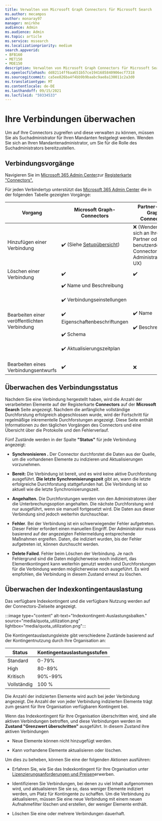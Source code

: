 ```yaml
---
title: Verwalten von Microsoft Graph Connectors für Microsoft Search
ms.author: mecampos
author: monaray97
manager: mnirkhe
audience: Admin
ms.audience: Admin
ms.topic: article
ms.service: mssearch
ms.localizationpriority: medium
search.appverid:
- BFB160
- MET150
- MOE150
description: Verwalten von Microsoft Graph Connectors für Microsoft Search.
ms.openlocfilehash: dd82114ff6aa651b57ce1941685840906ecf7318
ms.sourcegitcommit: ca5ee826ba4f4bb9b9baabc9ae8a130011c2a3d0
ms.translationtype: MT
ms.contentlocale: de-DE
ms.lasthandoff: 09/15/2021
ms.locfileid: "59334533"
---
```

# <a name="monitor-your-connections"></a>Ihre Verbindungen überwachen

Um auf Ihre Connectors zugreifen und diese verwalten zu können, müssen Sie als Suchadministrator für Ihren Mandanten festgelegt werden. Wenden Sie sich an Ihren Mandantenadministrator, um Sie für die Rolle des Suchadministrators bereitzustellen.

## <a name="connection-operations"></a>Verbindungsvorgänge

Navigieren Sie im [Microsoft 365 Admin Center](https://admin.microsoft.com)zur [Registerkarte "Connectors".](https://admin.microsoft.com/Adminportal/Home#/MicrosoftSearch/Connectors)

Für jeden Verbindertyp unterstützt das [Microsoft 365 Admin Center](https://admin.microsoft.com) die in der folgenden Tabelle gezeigten Vorgänge:

Vorgang | Microsoft Graph-Connectors | Partner- oder Graph Connectors
--- | --- | ---
Hinzufügen einer Verbindung | :heavy_check_mark: (Siehe [Setupübersicht](configure-connector.md)) | :x: (Wenden Sie sich an Ihren Partner oder die benutzerdefinierte Connector-Administrator-UX)
Löschen einer Verbindung | :heavy_check_mark: | :heavy_check_mark:
Bearbeiten einer veröffentlichten Verbindung | :heavy_check_mark: Name und Beschreibung<br></br> :heavy_check_mark: Verbindungseinstellungen<br></br> :heavy_check_mark: Eigenschaftenbeschriftungen<br></br> :heavy_check_mark: Schema<br></br> :heavy_check_mark: Aktualisierungszeitplan<br></br> | :heavy_check_mark: Name<br></br> :heavy_check_mark: Beschreibung
Bearbeiten eines Verbindungsentwurfs | :heavy_check_mark: | :x:

## <a name="monitor-your-connection-state"></a>Überwachen des Verbindungsstatus

Nachdem Sie eine Verbindung hergestellt haben, wird die Anzahl der verarbeiteten Elemente auf der Registerkarte **Connectors** auf der **Microsoft Search** Seite angezeigt. Nachdem die anfängliche vollständige Durchforstung erfolgreich abgeschlossen wurde, wird der Fortschritt für regelmäßige inkrementelle Durchforstungen angezeigt. Diese Seite enthält Informationen zu den täglichen Vorgängen des Connectors und eine Übersicht über die Protokolle und den Fehlerverlauf.

Fünf Zustände werden in der Spalte **"Status"** für jede Verbindung angezeigt:

* **Synchronisieren .** Der Connector durchforstet die Daten aus der Quelle, um die vorhandenen Elemente zu indizieren und Aktualisierungen vorzunehmen.

* **Bereit:** Die Verbindung ist bereit, und es wird keine aktive Durchforstung ausgeführt. **Die letzte Synchronisierungszeit** gibt an, wann die letzte erfolgreiche Durchforstung stattgefunden hat. Die Verbindung ist so aktuell wie die letzte Synchronisierungszeit.

* **Angehalten.** Die Durchforstungen werden von den Administratoren über die Unterbrechungsoption angehalten. Die nächste Durchforstung wird nur ausgeführt, wenn sie manuell fortgesetzt wird. Die Daten aus dieser Verbindung sind jedoch weiterhin durchsuchbar.

* **Fehler**. Bei der Verbindung ist ein schwerwiegender Fehler aufgetreten. Dieser Fehler erfordert einen manuellen Eingriff. Der Administrator muss basierend auf der angezeigten Fehlermeldung entsprechende Maßnahmen ergreifen. Daten, die indiziert wurden, bis der Fehler aufgetreten ist, können durchsucht werden.

* **Delete Failed**. Fehler beim Löschen der Verbindung. Je nach Fehlergrund sind die Daten möglicherweise noch indiziert, das Elementkontingent kann weiterhin genutzt werden und Durchforstungen für die Verbindung werden möglicherweise noch ausgeführt. Es wird empfohlen, die Verbindung in diesem Zustand erneut zu löschen.

## <a name="monitor-your-index-quota-utilization"></a>Überwachen der Indexkontingentauslastung

Das verfügbare Indexkontingent und die verfügbare Nutzung werden auf der Connectors-Zielseite angezeigt.

:::image type="content" alt-text="Indexkontingent-Auslastungsbalken." source="media/quota_utilization.png" lightbox="media/quota_utilization.png":::

Die Kontingentauslastungsleiste gibt verschiedene Zustände basierend auf der Kontingentnutzung durch Ihre Organisation an:

Status | Kontingentauslastungsstufen
--- | --- 
Standard | 0-79%
High | 80-89%
Kritisch | 90%-99%
Vollständig | 100 %

Die Anzahl der indizierten Elemente wird auch bei jeder Verbindung angezeigt. Die Anzahl der von jeder Verbindung indizierten Elemente trägt zum gesamt für Ihre Organisation verfügbaren Kontingent bei.

Wenn das Indexkontingent für Ihre Organisation überschritten wird, sind alle aktiven Verbindungen betroffen, und diese Verbindungen werden im **Zustand "Grenzwert überschritten"** ausgeführt. In diesem Zustand ihre aktiven Verbindungen  

* Neue Elemente können nicht hinzugefügt werden.

* Kann vorhandene Elemente aktualisieren oder löschen.

Um dies zu beheben, können Sie eine der folgenden Aktionen ausführen:

* Erfahren Sie, wie Sie das Indexkontingent für Ihre Organisation unter [Lizenzierungsanforderungen und Preisen](licensing.md)erwerben.

* Identifizieren Sie Verbindungen, bei denen zu viel Inhalt aufgenommen wird, und aktualisieren Sie sie so, dass weniger Elemente indiziert werden, um Platz für Kontingente zu schaffen. Um die Verbindung zu aktualisieren, müssen Sie eine neue Verbindung mit einem neuen Aufnahmefilter löschen und erstellen, der weniger Elemente enthält.

* Löschen Sie eine oder mehrere Verbindungen dauerhaft.
